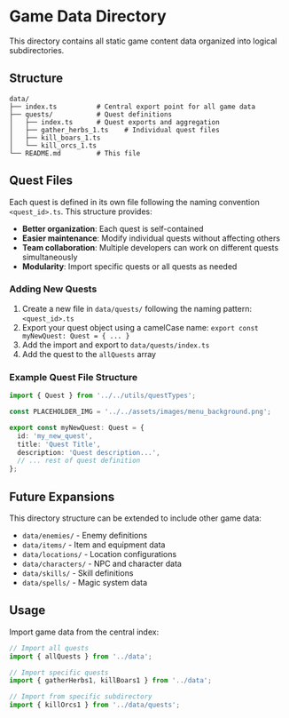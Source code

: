 # Game Data Directory

This directory contains all static game content data organized into logical subdirectories.

## Structure

```
data/
├── index.ts          # Central export point for all game data
├── quests/           # Quest definitions
│   ├── index.ts      # Quest exports and aggregation
│   ├── gather_herbs_1.ts    # Individual quest files
│   ├── kill_boars_1.ts
│   └── kill_orcs_1.ts
└── README.md         # This file
```

## Quest Files

Each quest is defined in its own file following the naming convention `<quest_id>.ts`. This structure provides:

- **Better organization**: Each quest is self-contained
- **Easier maintenance**: Modify individual quests without affecting others
- **Team collaboration**: Multiple developers can work on different quests simultaneously
- **Modularity**: Import specific quests or all quests as needed

### Adding New Quests

1. Create a new file in `data/quests/` following the naming pattern: `<quest_id>.ts`
2. Export your quest object using a camelCase name: `export const myNewQuest: Quest = { ... }`
3. Add the import and export to `data/quests/index.ts`
4. Add the quest to the `allQuests` array

### Example Quest File Structure

```typescript
import { Quest } from '../../utils/questTypes';

const PLACEHOLDER_IMG = '../../assets/images/menu_background.png';

export const myNewQuest: Quest = {
  id: 'my_new_quest',
  title: 'Quest Title',
  description: 'Quest description...',
  // ... rest of quest definition
};
```

## Future Expansions

This directory structure can be extended to include other game data:

- `data/enemies/` - Enemy definitions
- `data/items/` - Item and equipment data  
- `data/locations/` - Location configurations
- `data/characters/` - NPC and character data
- `data/skills/` - Skill definitions
- `data/spells/` - Magic system data

## Usage

Import game data from the central index:

```typescript
// Import all quests
import { allQuests } from '../data';

// Import specific quests
import { gatherHerbs1, killBoars1 } from '../data';

// Import from specific subdirectory
import { killOrcs1 } from '../data/quests';
``` 